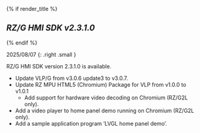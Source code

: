{% if render_title %}

## *RZ/G HMI SDK v2.3.1.0*

{% endif %}

2025/08/07
{: .right .small }

RZ/G HMI SDK version 2.3.1.0 is available.

- Update VLP/G from v3.0.6 update3 to v3.0.7.
- Update RZ MPU HTML5 (Chromium) Package for VLP from v1.0.0 to v1.0.1
	- Add support for hardware video decoding on Chromium (RZ/G2L only).
- Add a video player to home panel demo running on Chromium (RZ/G2L only).
- Add a sample application program ’LVGL home panel demo’.
